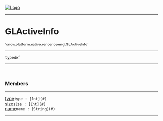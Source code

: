 
[![Logo](../../../../../../images/logo.png)](../../../../../../api/index.html)

---



<h1>GLActiveInfo</h1>
<small>`snow.platform.native.render.opengl.GLActiveInfo`</small>



---

`typedef`

---

&nbsp;
&nbsp;



<h3>Members</h3> <hr/><span class="member apipage">
                <a name="type"><a class="lift" href="#type">type</a></a><code class="signature apipage">type : [Int](#)</code><br/></span>
            <span class="small_desc_flat"></span><span class="member apipage">
                <a name="size"><a class="lift" href="#size">size</a></a><code class="signature apipage">size : [Int](#)</code><br/></span>
            <span class="small_desc_flat"></span><span class="member apipage">
                <a name="name"><a class="lift" href="#name">name</a></a><code class="signature apipage">name : [String](#)</code><br/></span>
            <span class="small_desc_flat"></span>







---

&nbsp;
&nbsp;
&nbsp;
&nbsp;